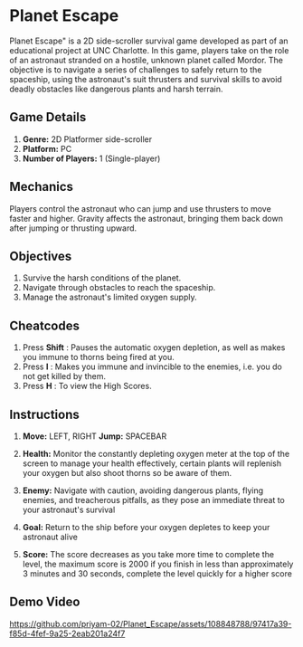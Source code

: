 # Planet Escape

Planet Escape" is a 2D side-scroller survival game developed as part of an educational project at UNC Charlotte. In this game, players take on the role of an astronaut stranded on a hostile, unknown planet called Mordor. The objective is to navigate a series of challenges to safely return to the spaceship, using the astronaut's suit thrusters and survival skills to avoid deadly obstacles like dangerous plants and harsh terrain.


## Game Details

1. **Genre:** 2D Platformer side-scroller
2. **Platform:** PC
3. **Number of Players:** 1 (Single-player)


## Mechanics

Players control the astronaut who can jump and use thrusters to move faster and higher. Gravity affects the astronaut, bringing them back down after jumping or thrusting upward.


## Objectives

1. Survive the harsh conditions of the planet.
2. Navigate through obstacles to reach the spaceship.
3. Manage the astronaut's limited oxygen supply.


## Cheatcodes

1. Press **Shift** : Pauses the automatic oxygen depletion, as well as makes you immune to thorns being fired at you.
2. Press **I** : Makes you immune and invincible to the enemies, i.e. you do not get killed by them.
3. Press **H** : To view the High Scores.


## Instructions

1. **Move:** LEFT, RIGHT
   **Jump:** SPACEBAR 

2. **Health:** Monitor the constantly depleting oxygen meter at the top of the screen to manage your health effectively, certain plants will replenish your oxygen but also shoot thorns so be aware of them.

3. **Enemy:** Navigate with caution, avoiding dangerous plants, flying enemies, and treacherous pitfalls, as they pose an immediate threat to your astronaut's survival

4. **Goal:** Return to the ship before your oxygen depletes to keep your astronaut alive

5. **Score:** The score decreases as you take more time to complete the level, the maximum score is 2000 if you finish in less than approximately 3 minutes and 30 seconds, complete the level quickly for a higher score


## Demo Video

https://github.com/priyam-02/Planet_Escape/assets/108848788/97417a39-f85d-4fef-9a25-2eab201a24f7

